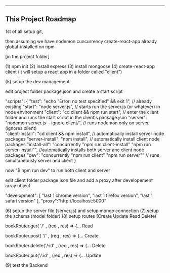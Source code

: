 ---------------------------------------------------------------
This Project Roadmap
---------------------------------------------------------------

1st of all setup git,

then assuming we have
 nodemon
 cuncurrency
 create-react-app
already global-installed on npm 

[in the project folder]

(1) npm init
(2) install express
(3) install mongoose
(4) create-react-app client (it will setup a react app in a folder called "client")

(5) setup the dev management

edit project folder package.json and create a start script

 "scripts": {
      "test": "echo \"Error: no test specified\" && exit 1", // already existing
      "start": "node server.js", // starts run the server.js (or whatever) in node environment
      "client": "cd client && npm run start", // enter the client folder and runs the start script in the client's package.json 
      "server": "nodemon server.js --ignore client/", // runs nodemon only on server (ignores client)    
      "client-install": "cd client && npm install", // automatically install server node packages
      "server-install": "npm install", // automatically install client node packages
      "install-all": "concurrently \"npm run client-install\" \"npm run server-install\"", //automatically installs both server anc client node packages
      "dev": "concurrently \"npm run client\" \"npm run server\"" // runs simultaneously server and client
}
  
now "$ npm run dev" to run both client and server 

edit client folder package.json file and add a proxy after developement array object

"development": [
      "last 1 chrome version",
      "last 1 firefox version",
      "last 1 safari version"
    ],
      "proxy":"http://localhost:5000"

(6) setup the server file (server.js) and setup mongo connection
(7) setup the schema (model folder)
(8) setup routes (Create Update Read Delete)

bookRouter.get( '/' , (req , res) => {... Read 

bookRouter.post( '/' , (req , res) => {... Create

bookRouter.delete('/:id' , (req , res) => {... Delete

bookRouter.put('/:id' , (req , res) => {... Update

(9) test the Backend



